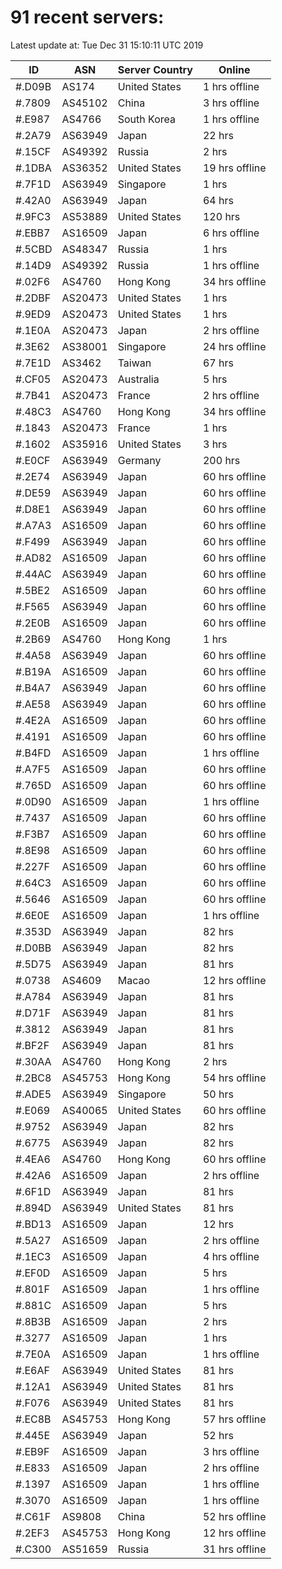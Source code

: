 # 91 recent servers:

Latest update at: Tue Dec 31 15:10:11 UTC 2019

| ID | ASN | Server Country | Online |
| -- | --- | -------------- | ------ |
| #.D09B | AS174 | United States | 1 hrs offline |
| #.7809 | AS45102 | China | 3 hrs offline |
| #.E987 | AS4766 | South Korea | 1 hrs offline |
| #.2A79 | AS63949 | Japan | 22 hrs |
| #.15CF | AS49392 | Russia | 2 hrs |
| #.1DBA | AS36352 | United States | 19 hrs offline |
| #.7F1D | AS63949 | Singapore | 1 hrs |
| #.42A0 | AS63949 | Japan | 64 hrs |
| #.9FC3 | AS53889 | United States | 120 hrs |
| #.EBB7 | AS16509 | Japan | 6 hrs offline |
| #.5CBD | AS48347 | Russia | 1 hrs |
| #.14D9 | AS49392 | Russia | 1 hrs offline |
| #.02F6 | AS4760 | Hong Kong | 34 hrs offline |
| #.2DBF | AS20473 | United States | 1 hrs |
| #.9ED9 | AS20473 | United States | 1 hrs |
| #.1E0A | AS20473 | Japan | 2 hrs offline |
| #.3E62 | AS38001 | Singapore | 24 hrs offline |
| #.7E1D | AS3462 | Taiwan | 67 hrs |
| #.CF05 | AS20473 | Australia | 5 hrs |
| #.7B41 | AS20473 | France | 2 hrs offline |
| #.48C3 | AS4760 | Hong Kong | 34 hrs offline |
| #.1843 | AS20473 | France | 1 hrs |
| #.1602 | AS35916 | United States | 3 hrs |
| #.E0CF | AS63949 | Germany | 200 hrs |
| #.2E74 | AS63949 | Japan | 60 hrs offline |
| #.DE59 | AS63949 | Japan | 60 hrs offline |
| #.D8E1 | AS63949 | Japan | 60 hrs offline |
| #.A7A3 | AS16509 | Japan | 60 hrs offline |
| #.F499 | AS63949 | Japan | 60 hrs offline |
| #.AD82 | AS16509 | Japan | 60 hrs offline |
| #.44AC | AS63949 | Japan | 60 hrs offline |
| #.5BE2 | AS16509 | Japan | 60 hrs offline |
| #.F565 | AS63949 | Japan | 60 hrs offline |
| #.2E0B | AS16509 | Japan | 60 hrs offline |
| #.2B69 | AS4760 | Hong Kong | 1 hrs |
| #.4A58 | AS63949 | Japan | 60 hrs offline |
| #.B19A | AS16509 | Japan | 60 hrs offline |
| #.B4A7 | AS63949 | Japan | 60 hrs offline |
| #.AE58 | AS63949 | Japan | 60 hrs offline |
| #.4E2A | AS16509 | Japan | 60 hrs offline |
| #.4191 | AS16509 | Japan | 60 hrs offline |
| #.B4FD | AS16509 | Japan | 1 hrs offline |
| #.A7F5 | AS16509 | Japan | 60 hrs offline |
| #.765D | AS16509 | Japan | 60 hrs offline |
| #.0D90 | AS16509 | Japan | 1 hrs offline |
| #.7437 | AS16509 | Japan | 60 hrs offline |
| #.F3B7 | AS16509 | Japan | 60 hrs offline |
| #.8E98 | AS16509 | Japan | 60 hrs offline |
| #.227F | AS16509 | Japan | 60 hrs offline |
| #.64C3 | AS16509 | Japan | 60 hrs offline |
| #.5646 | AS16509 | Japan | 60 hrs offline |
| #.6E0E | AS16509 | Japan | 1 hrs offline |
| #.353D | AS63949 | Japan | 82 hrs |
| #.D0BB | AS63949 | Japan | 82 hrs |
| #.5D75 | AS63949 | Japan | 81 hrs |
| #.0738 | AS4609 | Macao | 12 hrs offline |
| #.A784 | AS63949 | Japan | 81 hrs |
| #.D71F | AS63949 | Japan | 81 hrs |
| #.3812 | AS63949 | Japan | 81 hrs |
| #.BF2F | AS63949 | Japan | 81 hrs |
| #.30AA | AS4760 | Hong Kong | 2 hrs |
| #.2BC8 | AS45753 | Hong Kong | 54 hrs offline |
| #.ADE5 | AS63949 | Singapore | 50 hrs |
| #.E069 | AS40065 | United States | 60 hrs offline |
| #.9752 | AS63949 | Japan | 82 hrs |
| #.6775 | AS63949 | Japan | 82 hrs |
| #.4EA6 | AS4760 | Hong Kong | 60 hrs offline |
| #.42A6 | AS16509 | Japan | 2 hrs offline |
| #.6F1D | AS63949 | Japan | 81 hrs |
| #.894D | AS63949 | United States | 81 hrs |
| #.BD13 | AS16509 | Japan | 12 hrs |
| #.5A27 | AS16509 | Japan | 2 hrs offline |
| #.1EC3 | AS16509 | Japan | 4 hrs offline |
| #.EF0D | AS16509 | Japan | 5 hrs |
| #.801F | AS16509 | Japan | 1 hrs offline |
| #.881C | AS16509 | Japan | 5 hrs |
| #.8B3B | AS16509 | Japan | 2 hrs |
| #.3277 | AS16509 | Japan | 1 hrs |
| #.7E0A | AS16509 | Japan | 1 hrs offline |
| #.E6AF | AS63949 | United States | 81 hrs |
| #.12A1 | AS63949 | United States | 81 hrs |
| #.F076 | AS63949 | United States | 81 hrs |
| #.EC8B | AS45753 | Hong Kong | 57 hrs offline |
| #.445E | AS63949 | Japan | 52 hrs |
| #.EB9F | AS16509 | Japan | 3 hrs offline |
| #.E833 | AS16509 | Japan | 2 hrs offline |
| #.1397 | AS16509 | Japan | 1 hrs offline |
| #.3070 | AS16509 | Japan | 1 hrs offline |
| #.C61F | AS9808 | China | 52 hrs offline |
| #.2EF3 | AS45753 | Hong Kong | 12 hrs offline |
| #.C300 | AS51659 | Russia | 31 hrs offline |

